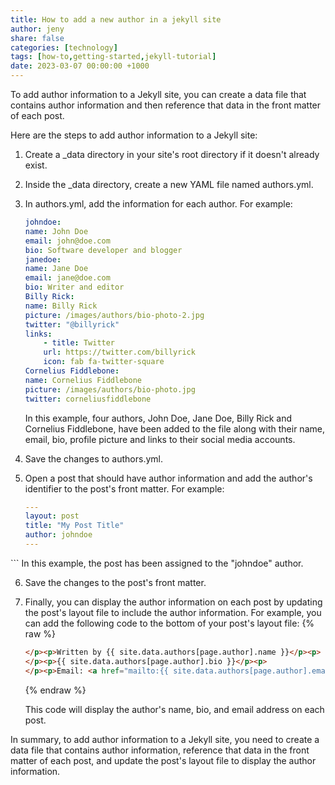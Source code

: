```yaml
---
title: How to add a new author in a jekyll site
author: jeny
share: false
categories: [technology]
tags: [how-to,getting-started,jekyll-tutorial]
date: 2023-03-07 00:00:00 +1000
---
```


To add author information to a Jekyll site, you can create a data file that contains author information and then reference that data in the front matter of each post.

Here are the steps to add author information to a Jekyll site:

1. Create a _data directory in your site's root directory if it doesn't already exist.

2. Inside the _data directory, create a new YAML file named authors.yml.

3. In authors.yml, add the information for each author. For example:

    ```yaml
    johndoe:
    name: John Doe
    email: john@doe.com
    bio: Software developer and blogger
    janedoe:
    name: Jane Doe
    email: jane@doe.com
    bio: Writer and editor
    Billy Rick:
    name: Billy Rick
    picture: /images/authors/bio-photo-2.jpg
    twitter: "@billyrick"
    links:
        - title: Twitter
        url: https://twitter.com/billyrick
        icon: fab fa-twitter-square
    Cornelius Fiddlebone:
    name: Cornelius Fiddlebone
    picture: /images/authors/bio-photo.jpg
    twitter: corneliusfiddlebone
    ```
    In this example, four authors, John Doe, Jane Doe, Billy Rick and Cornelius Fiddlebone, have been added to the file along with their name, email, bio, profile picture and links to their social media accounts.

4. Save the changes to authors.yml.

5. Open a post that should have author information and add the author's identifier to the post's front matter. For example:
    ```yaml
    ---
    layout: post
    title: "My Post Title"
    author: johndoe
    ---
<p>
    ```
    In this example, the post has been assigned to the "johndoe" author.

6. Save the changes to the post's front matter.

7. Finally, you can display the author information on each post by updating the post's layout file to include the author information. For example, you can add the following code to the bottom of your post's layout file:
    {% raw %}
    ```html
    </p><p>Written by {{ site.data.authors[page.author].name }}</p><p>
    </p><p>{{ site.data.authors[page.author].bio }}</p><p>
    </p><p>Email: <a href="mailto:{{ site.data.authors[page.author].email }}">{{ site.data.authors[page.author].email }}</a></p><p>
    ```    
    {% endraw %}

    This code will display the author's name, bio, and email address on each post.

In summary, to add author information to a Jekyll site, you need to create a data file that contains author information, reference that data in the front matter of each post, and update the post's layout file to display the author information.



</p>
